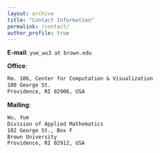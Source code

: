 ```yaml
---
layout: archive
title: "Contact Information"
permalink: /contact/
author_profile: true
---
```


**E-mail**: `yue_wu3 at brown.edu` 

**Office**:
```txt
Rm. 106, Center for Computation & Visualization 
180 George St. 
Providence, RI 02906, USA 
```

**Mailing**: 
```txt
Wu, Yue 
Division of Applied Mathematics 
182 George St., Box F 
Brown University 
Providence, RI 02912, USA 
```
